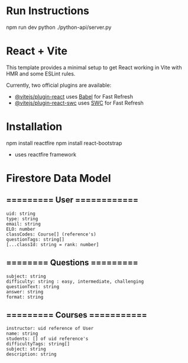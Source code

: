 # Run Instructions
npm run dev
python ./python-api/server.py

# React + Vite

This template provides a minimal setup to get React working in Vite with HMR and some ESLint rules.

Currently, two official plugins are available:

- [@vitejs/plugin-react](https://github.com/vitejs/vite-plugin-react/blob/main/packages/plugin-react/README.md) uses [Babel](https://babeljs.io/) for Fast Refresh
- [@vitejs/plugin-react-swc](https://github.com/vitejs/vite-plugin-react-swc) uses [SWC](https://swc.rs/) for Fast Refresh


#  Installation

npm install reactfire
npm install react-bootstrap
- uses reactfire framework

# Firestore Data Model

## ========= User ============
    uid: string
    type: string
    email: string
    ELO: number
    classCodes: Course[] (reference's)
    questionTags: string[]
    [...classId: string = rank: number]

## ======== Questions =========
    subject: string
    difficulty: string : easy, intermediate, challenging
    questionText: string
    answer: string
    format: string

## ========= Courses ===========
    instructor: uid reference of User
    name: string
    students: [] of uid reference's
    difficultyTags: string[]
    subject: string
    description: string